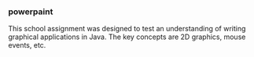 ### powerpaint

This school assignment was designed to test an understanding of writing graphical applications in Java. The
key concepts are 2D graphics, mouse events, etc.
